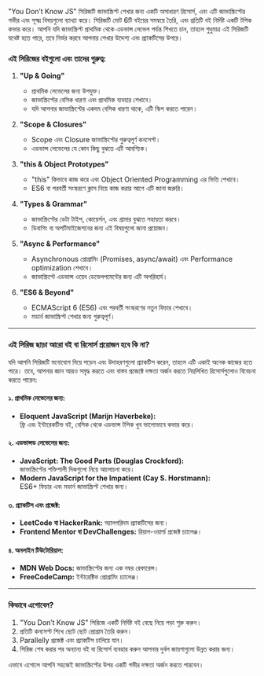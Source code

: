 "You Don’t Know JS" সিরিজটি জাভাস্ক্রিপ্ট শেখার জন্য একটি অসাধারণ রিসোর্স, এবং এটি জাভাস্ক্রিপ্টের গভীর এবং সূক্ষ্ম বিষয়গুলো ব্যাখ্যা করে। সিরিজটি মোট 6টি বইয়ের সমন্বয়ে তৈরি, এবং প্রতিটি বই নির্দিষ্ট একটি টপিক কভার করে। আপনি যদি জাভাস্ক্রিপ্ট প্রাথমিক থেকে এডভান্স লেভেল পর্যন্ত শিখতে চান, তাহলে শুধুমাত্র এই সিরিজটি যথেষ্ট হতে পারে, তবে নির্ভর করবে আপনার শেখার উদ্দেশ্য এবং প্র্যাকটিসের উপরে। 

### এই সিরিজের বইগুলো এবং তাদের গুরুত্ব:
1. **"Up & Going"**  
   - প্রাথমিক লেভেলের জন্য উপযুক্ত।  
   - জাভাস্ক্রিপ্টের বেসিক ধারণা এবং প্রাথমিক ব্যবহার শেখাবে।  
   - যদি আপনার জাভাস্ক্রিপ্টের একদম বেসিক ধারণা থাকে, এটি স্কিপ করতে পারেন।

2. **"Scope & Closures"**  
   - Scope এবং Closure জাভাস্ক্রিপ্টের গুরুত্বপূর্ণ কনসেপ্ট।  
   - এডভান্স লেভেলের যে কোন কিছু বুঝতে এটি আবশ্যিক।  

3. **"this & Object Prototypes"**  
   - "this" কিভাবে কাজ করে এবং Object Oriented Programming এর ভিত্তি শেখাবে।  
   - ES6 বা পরবর্তী সংস্করণে ক্লাস নিয়ে কাজ করার আগে এটি জানা জরুরি।  

4. **"Types & Grammar"**  
   - জাভাস্ক্রিপ্টের ডেটা টাইপ, কোয়ের্সন, এবং গ্রামার বুঝতে সহায়তা করবে।  
   - ডিবাগিং বা অপটিমাইজেশনের জন্য এই বিষয়গুলো জানা প্রয়োজন।  

5. **"Async & Performance"**  
   - Asynchronous প্রোগ্রামিং (Promises, async/await) এবং Performance optimization শেখাবে।  
   - জাভাস্ক্রিপ্টে এডভান্স ওয়েব ডেভেলপমেন্টের জন্য এটি অপরিহার্য।  

6. **"ES6 & Beyond"**  
   - ECMAScript 6 (ES6) এবং পরবর্তী সংস্করণের নতুন ফিচার শেখাবে।  
   - মডার্ন জাভাস্ক্রিপ্ট শেখার জন্য গুরুত্বপূর্ণ।  

---

### এই সিরিজ ছাড়া আরো বই বা রিসোর্স প্রয়োজন হবে কি না?
যদি আপনি সিরিজটি মনোযোগ দিয়ে পড়েন এবং উদাহরণগুলো প্র্যাকটিস করেন, তাহলে এটি একাই অনেক কাজের হতে পারে। তবে, আপনার জ্ঞান আরও সমৃদ্ধ করতে এবং বাস্তব প্রজেক্টে দক্ষতা অর্জন করতে নিম্নলিখিত রিসোর্সগুলোও বিবেচনা করতে পারেন:

#### ১. প্রাথমিক লেভেলের জন্য:
   - **Eloquent JavaScript (Marijn Haverbeke):**  
     ফ্রি এবং ইন্টারেকটিভ বই, বেসিক থেকে এডভান্স টপিক খুব ভালোভাবে কভার করে।  

#### ২. এডভান্সড লেভেলের জন্য:
   - **JavaScript: The Good Parts (Douglas Crockford):**  
     জাভাস্ক্রিপ্টের শক্তিশালী দিকগুলো নিয়ে আলোচনা করে।  
   - **Modern JavaScript for the Impatient (Cay S. Horstmann):**  
     ES6+ ফিচার এবং মডার্ন জাভাস্ক্রিপ্ট শেখার জন্য।

#### ৩. প্র্যাকটিস এবং প্রজেক্ট:
   - **LeetCode বা HackerRank:** অ্যালগরিদম প্র্যাকটিসের জন্য।  
   - **Frontend Mentor বা DevChallenges:** রিয়াল-ওয়ার্ল্ড প্রজেক্ট চ্যালেঞ্জ।  

#### ৪. অনলাইন টিউটোরিয়াল:
   - **MDN Web Docs:** জাভাস্ক্রিপ্টের জন্য এক নম্বর রেফারেন্স।  
   - **FreeCodeCamp:** ইন্টারেক্টিভ প্রোগ্রামিং চ্যালেঞ্জ।

---

### কিভাবে এগোবেন?
1. "You Don’t Know JS" সিরিজে একটি নির্দিষ্ট বই বেছে নিয়ে পড়া শুরু করুন।  
2. প্রতিটি কনসেপ্ট শিখে ছোট ছোট প্রোগ্রাম তৈরি করুন।  
3. Parallelly প্রজেক্ট এবং প্র্যাকটিস চালিয়ে যান।  
4. সিরিজ শেষ করার পর অন্যান্য বই বা রিসোর্স ব্যবহার করুন আপনার দুর্বল জায়গাগুলো উন্নত করার জন্য।  

এভাবে এগোলে আপনি সহজেই জাভাস্ক্রিপ্টের উপর একটি গভীর দক্ষতা অর্জন করতে পারবেন।
